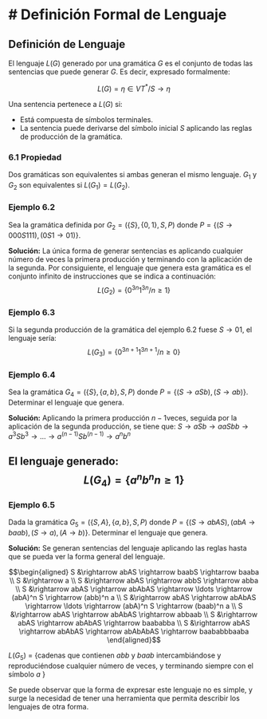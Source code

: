 #  # Definición Formal de Lenguaje

## Definición de Lenguaje
El lenguaje $L(G)$ generado por una gramática $G$  es el conjunto de todas las sentencias que puede generar $G$. Es decir, expresado formalmente:

$$L(G) = {η ∈ VT^*/S → η}$$

Una sentencia pertenece a $L(G)$ si:
- Está compuesta de símbolos terminales.
- La sentencia puede derivarse del símbolo inicial $S$ aplicando las reglas de producción de la gramática.

### 6.1 Propiedad
Dos gramáticas son equivalentes si ambas generan el mismo lenguaje. $G_1$ y $G_2$ son equivalentes si  $L(G_1) = L(G_2)$.

### Ejemplo 6.2
Sea la gramática definida por $G_2 = (\{S\}, \{0,1\}, S, P)$ donde  $P = \{ (S \rightarrow 000S111), (0S1 \rightarrow 01) \}$.

**Solución:**
La única forma de generar sentencias es aplicando cualquier número de veces la primera producción y terminando con la aplicación de la segunda. Por consiguiente, el lenguaje que genera esta gramática es el conjunto infinito de instrucciones que se indica a continuación:
$$L(G_2) = \{ 0^{3n}1^{3n} / n \geq 1 \}$$

### Ejemplo 6.3
Si la segunda producción de la gramática del ejemplo 6.2 fuese $S \rightarrow 01$, el lenguaje sería:
$$L(G_3) = \{ 0^{3n+1}1^{3n+1} / n \geq 0 \}$$
### Ejemplo 6.4

Sea la gramática $G_4 = (\{S\}, \{a, b\}, S, P)$ donde $P = \{(S \rightarrow aSb), (S \rightarrow ab)\}$. Determinar el lenguaje que genera.

**Solución:** Aplicando la primera producción $n-1$veces, seguida por la aplicación de la segunda producción, se tiene que:
$S \rightarrow aSb \rightarrow aaSbb \rightarrow a^3Sb^3 \rightarrow \ldots \rightarrow a^{(n-1)}Sb^{(n-1)} \rightarrow a^n b^n$

El lenguaje generado:
$$L(G_4) = \{a^n b^n n \ge 1 \}$$
---

### Ejemplo 6.5

Dada la gramática $G_5 = (\{S, A\}, \{a, b\}, S, P)$ donde $P = \{(S \rightarrow abAS), (abA \rightarrow baab), (S \rightarrow a), (A \rightarrow b)\}$. Determinar el lenguaje que genera.

**Solución:** Se generan sentencias del lenguaje aplicando las reglas hasta que se pueda ver la forma general del lenguaje.

$$\begin{aligned}
S &\rightarrow abAS \rightarrow baabS \rightarrow baaba \\
S &\rightarrow a \\
S &\rightarrow abAS \rightarrow abbS \rightarrow abba \\
S &\rightarrow abAS \rightarrow abAbAS \rightarrow \ldots \rightarrow (abA)^n S \rightarrow (abb)^n a \\
S &\rightarrow abAS \rightarrow abAbAS \rightarrow \ldots \rightarrow (abA)^n S \rightarrow (baab)^n a \\
S &\rightarrow abAS \rightarrow abAbAS \rightarrow abbaab \\
S &\rightarrow abAS \rightarrow abAbAS \rightarrow baababba \\
S &\rightarrow abAS \rightarrow abAbAS \rightarrow abAbAbAS \rightarrow baababbbaaba
\end{aligned}$$

$L(G_5)$ = {cadenas que contienen $abb$ y $baab$  intercambiándose y reproduciéndose cualquier número de veces, y terminando siempre con el símbolo $a$ }

Se puede observar que la forma de expresar este lenguaje no es simple, y surge la necesidad de tener una herramienta que permita describir los lenguajes de otra forma.

